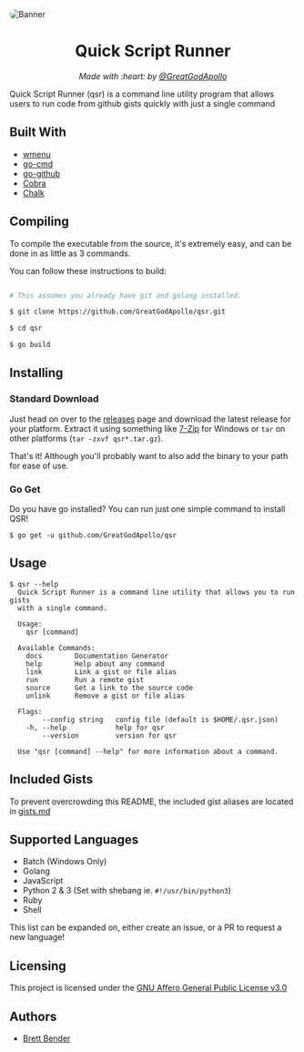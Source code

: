 <img alt="Banner" src="assets/img/banner.png" style="border-radius:10px">
<h1 align="center">Quick Script Runner</h1>
<p align="center"><i>Made with :heart: by <a href="https://github.com/GreatGodApollo">@GreatGodApollo</a></i></p>

Quick Script Runner (qsr) is a command line utility program that allows users to run code from github gists quickly with just a single command

## Built With

* [wmenu](https://github.com/dixonwille/wmenu/)
* [go-cmd](https://github.com/go-cmd/cmd)
* [go-github](https://github.com/google/go-github)
* [Cobra](https://github.com/spf13/cobra)
* [Chalk](https://github.com/ttacon/chalk)


## Compiling

To compile the executable from the source, it's extremely easy, and can be done in as little as 3 commands.

You can follow these instructions to build:
```bash

# This assumes you already have git and golang installed.

$ git clone https://github.com/GreatGodApollo/qsr.git

$ cd qsr

$ go build

```


## Installing

### Standard Download
Just head on over to the [releases](https://github.com/GreatGodApollo/qsr/releases) page and download the latest release
for your platform. Extract it using something like [7-Zip](https://www.7-zip.org) for Windows or `tar` on other 
platforms (`tar -zxvf qsr*.tar.gz`).

That's it! Although you'll probably want to also add the binary to your path for ease of use.

### Go Get
Do you have go installed? You can run just one simple command to install QSR!
```shell
$ go get -u github.com/GreatGodApollo/qsr
```

## Usage

```shell
$ qsr --help
  Quick Script Runner is a command line utility that allows you to run gists
  with a single command.
  
  Usage:
    qsr [command]
  
  Available Commands:
    docs        Documentation Generator
    help        Help about any command
    link        Link a gist or file alias
    run         Run a remote gist
    source      Get a link to the source code
    unlink      Remove a gist or file alias
  
  Flags:
        --config string   config file (default is $HOME/.qsr.json)
    -h, --help            help for qsr
        --version         version for qsr
  
  Use "qsr [command] --help" for more information about a command.
```

## Included Gists
To prevent overcrowding this README, the included gist aliases are located in [gists.md](gists.md)

## Supported Languages
- Batch (Windows Only)
- Golang
- JavaScript
- Python 2 & 3 (Set with shebang ie. `#!/usr/bin/python3`)
- Ruby
- Shell

This list can be expanded on, either create an issue, or a PR to request a new language!

## Licensing

This project is licensed under the [GNU Affero General Public License v3.0](https://choosealicense.com/licenses/agpl-3.0/)

## Authors

* [Brett Bender](https://github.com/GreatGodApollo)
